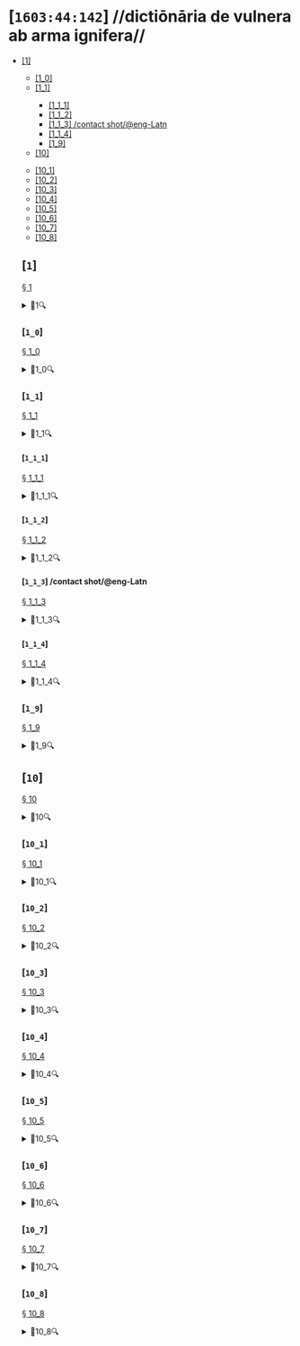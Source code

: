 # [`1603:44:142`] //dictiōnāria de vulnera ab arma ignifera//


<!--{'#item+conceptum+numerordinatio': '1603:1:1:44:142', '#item+conceptum+codicem': '44_142', '#status+conceptum': '70', '#status+conceptum+codicem': '70', '#item+rem+i_qcc+is_zxxx+ix_n1603': '1603:44:142', '#item+rem+i_qcc+is_zxxx+ix_regex': '', '#item+rem+i_qcc+is_zxxx+ix_wikiq': '', '#item+rem+i_mul+is_zyyy': '//dictiōnāria de vulnera ab arma ignifera//', '#item+rem+i_mul+is_zyyy+ix_trivium': '[142] 魏伯陽 ', '#item+rem+i_mul+is_zyyy+ix_trivium+ix_iri': '', '#item+rem+i_lat+is_latn': '', '#item+rem+i_arb+is_arab': '', '#item+rem+i_rus+is_cyrl': '', '#item+rem+i_ben+is_beng': ''}-->
<ul>
<!-- 1 1--->
  <li><a href='#1'>[1] </a></li>
<!-- 1 2--->
  <ul>
    <li><a href='#1_0'>[1_0] </a></li>
<!-- 2 2--->
    <li><a href='#1_1'>[1_1] </a></li>
<!-- 2 3--->
  <ul>
      <li><a href='#1_1_1'>[1_1_1] </a></li>
<!-- 3 3--->
      <li><a href='#1_1_2'>[1_1_2] </a></li>
<!-- 3 3--->
      <li><a href='#1_1_3'>[1_1_3] /contact shot/@eng-Latn</a></li>
<!-- 3 3--->
      <li><a href='#1_1_4'>[1_1_4] </a></li>
<!-- 3 2--->
    <li><a href='#1_9'>[1_9] </a></li>
  </ul>
<!-- 2 1--->
  <li><a href='#10'>[10] </a></li>
  </ul>
<!-- 1 2--->
  <ul>
    <li><a href='#10_1'>[10_1] </a></li>
<!-- 2 2--->
    <li><a href='#10_2'>[10_2] </a></li>
<!-- 2 2--->
    <li><a href='#10_3'>[10_3] </a></li>
<!-- 2 2--->
    <li><a href='#10_4'>[10_4] </a></li>
<!-- 2 2--->
    <li><a href='#10_5'>[10_5] </a></li>
<!-- 2 2--->
    <li><a href='#10_6'>[10_6] </a></li>
<!-- 2 2--->
    <li><a href='#10_7'>[10_7] </a></li>
<!-- 2 2--->
    <li><a href='#10_8'>[10_8] </a></li>
</ul>

## [`1`] 

<a id='1' href='#1'>§ 1</a>


<details><summary>🔎1🔍</summary>
  <dl>
    <dt>#item+conceptum+numerordinatio</dt>
    <dd>1603:44:142:1</dd>
    <dt>#item+conceptum+codicem</dt>
    <dd>1</dd>
  </dl>
</details>



### [`1_0`] 

<a id='1_0' href='#1_0'>§ 1_0</a>


<details><summary>🔎1_0🔍</summary>
  <dl>
    <dt>#item+conceptum+numerordinatio</dt>
    <dd>1603:44:142:1:0</dd>
    <dt>#item+conceptum+codicem</dt>
    <dd>1_0</dd>
  </dl>
</details>



### [`1_1`] 

<a id='1_1' href='#1_1'>§ 1_1</a>


<details><summary>🔎1_1🔍</summary>
  <dl>
    <dt>#item+conceptum+numerordinatio</dt>
    <dd>1603:44:142:1:1</dd>
    <dt>#item+conceptum+codicem</dt>
    <dd>1_1</dd>
    <dt>#item+rem+i_qcc+is_zxxx+ix_hxlvoc</dt>
    <dd>v_lat_vulnus_sclopetarium</dd>
    <dt>#item+rem+i_qcc+is_zxxx+ix_hxl</dt>
    <dd>#indicator+v_lat_vulnus_sclopetarium</dd>
  </dl>
</details>



#### [`1_1_1`] 

<a id='1_1_1' href='#1_1_1'>§ 1_1_1</a>


<details><summary>🔎1_1_1🔍</summary>
  <dl>
    <dt>#item+conceptum+numerordinatio</dt>
    <dd>1603:44:142:1:1:1</dd>
    <dt>#item+conceptum+codicem</dt>
    <dd>1_1_1</dd>
    <dt>#item+rem+i_qcc+is_zxxx+ix_hxl</dt>
    <dd>#indicator+v_lat_vulnus_sclopetarium+intracavitatem</dd>
  </dl>
</details>



#### [`1_1_2`] 

<a id='1_1_2' href='#1_1_2'>§ 1_1_2</a>


<details><summary>🔎1_1_2🔍</summary>
  <dl>
    <dt>#item+conceptum+numerordinatio</dt>
    <dd>1603:44:142:1:1:2</dd>
    <dt>#item+conceptum+codicem</dt>
    <dd>1_1_2</dd>
    <dt>#item+rem+i_qcc+is_zxxx+ix_hxl</dt>
    <dd>#indicator+v_lat_vulnus_sclopetarium+contrapellem</dd>
  </dl>
</details>



#### [`1_1_3`] /contact shot/@eng-Latn

<a id='1_1_3' href='#1_1_3'>§ 1_1_3</a>


<details><summary>🔎1_1_3🔍</summary>
  <dl>
    <dt>#item+conceptum+numerordinatio</dt>
    <dd>1603:44:142:1:1:3</dd>
    <dt>#item+conceptum+codicem</dt>
    <dd>1_1_3</dd>
    <dt>#item+rem+i_eng+is_latn</dt>
    <dd>contact shot</dd>
    <dt>#item+rem+i_qcc+is_zxxx+ix_wikiq</dt>
    <dd>Q5164849</dd>
    <dt>#item+rem+i_qcc+is_zxxx+ix_hxl</dt>
    <dd>#indicator+v_lat_vulnus_sclopetarium+adpellem</dd>
  </dl>
</details>



#### [`1_1_4`] 

<a id='1_1_4' href='#1_1_4'>§ 1_1_4</a>


<details><summary>🔎1_1_4🔍</summary>
  <dl>
    <dt>#item+conceptum+numerordinatio</dt>
    <dd>1603:44:142:1:1:4</dd>
    <dt>#item+conceptum+codicem</dt>
    <dd>1_1_4</dd>
  </dl>
</details>



### [`1_9`] 

<a id='1_9' href='#1_9'>§ 1_9</a>


<details><summary>🔎1_9🔍</summary>
  <dl>
    <dt>#item+conceptum+numerordinatio</dt>
    <dd>1603:44:142:1:9</dd>
    <dt>#item+conceptum+codicem</dt>
    <dd>1_9</dd>
  </dl>
</details>



## [`10`] 

<a id='10' href='#10'>§ 10</a>


<details><summary>🔎10🔍</summary>
  <dl>
    <dt>#item+conceptum+numerordinatio</dt>
    <dd>1603:44:142:10</dd>
    <dt>#item+conceptum+codicem</dt>
    <dd>10</dd>
  </dl>
</details>



### [`10_1`] 

<a id='10_1' href='#10_1'>§ 10_1</a>


<details><summary>🔎10_1🔍</summary>
  <dl>
    <dt>#item+conceptum+numerordinatio</dt>
    <dd>1603:44:142:10:1</dd>
    <dt>#item+conceptum+codicem</dt>
    <dd>10_1</dd>
    <dt>#item+rem+i_qcc+is_zxxx+ix_hxl</dt>
    <dd>#indicator+v_lat_vulnus_sclopetarium+signi_werkgaertner</dd>
  </dl>
</details>



### [`10_2`] 

<a id='10_2' href='#10_2'>§ 10_2</a>


<details><summary>🔎10_2🔍</summary>
  <dl>
    <dt>#item+conceptum+numerordinatio</dt>
    <dd>1603:44:142:10:2</dd>
    <dt>#item+conceptum+codicem</dt>
    <dd>10_2</dd>
    <dt>#item+rem+i_qcc+is_zxxx+ix_hxl</dt>
    <dd>#indicator+v_lat_vulnus_sclopetarium+signi_benassi</dd>
  </dl>
</details>



### [`10_3`] 

<a id='10_3' href='#10_3'>§ 10_3</a>


<details><summary>🔎10_3🔍</summary>
  <dl>
    <dt>#item+conceptum+numerordinatio</dt>
    <dd>1603:44:142:10:3</dd>
    <dt>#item+conceptum+codicem</dt>
    <dd>10_3</dd>
    <dt>#item+rem+i_qcc+is_zxxx+ix_hxl</dt>
    <dd>#indicator+v_lat_vulnus_sclopetarium+signi_hoffmann</dd>
  </dl>
</details>



### [`10_4`] 

<a id='10_4' href='#10_4'>§ 10_4</a>


<details><summary>🔎10_4🔍</summary>
  <dl>
    <dt>#item+conceptum+numerordinatio</dt>
    <dd>1603:44:142:10:4</dd>
    <dt>#item+conceptum+codicem</dt>
    <dd>10_4</dd>
    <dt>#item+rem+i_qcc+is_zxxx+ix_hxl</dt>
    <dd>#indicator+v_lat_vulnus_sclopetarium+signi_bonnet</dd>
  </dl>
</details>



### [`10_5`] 

<a id='10_5' href='#10_5'>§ 10_5</a>


<details><summary>🔎10_5🔍</summary>
  <dl>
    <dt>#item+conceptum+numerordinatio</dt>
    <dd>1603:44:142:10:5</dd>
    <dt>#item+conceptum+codicem</dt>
    <dd>10_5</dd>
  </dl>
</details>



### [`10_6`] 

<a id='10_6' href='#10_6'>§ 10_6</a>


<details><summary>🔎10_6🔍</summary>
  <dl>
    <dt>#item+conceptum+numerordinatio</dt>
    <dd>1603:44:142:10:6</dd>
    <dt>#item+conceptum+codicem</dt>
    <dd>10_6</dd>
  </dl>
</details>



### [`10_7`] 

<a id='10_7' href='#10_7'>§ 10_7</a>


<details><summary>🔎10_7🔍</summary>
  <dl>
    <dt>#item+conceptum+numerordinatio</dt>
    <dd>1603:44:142:10:7</dd>
    <dt>#item+conceptum+codicem</dt>
    <dd>10_7</dd>
  </dl>
</details>



### [`10_8`] 

<a id='10_8' href='#10_8'>§ 10_8</a>


<details><summary>🔎10_8🔍</summary>
  <dl>
    <dt>#item+conceptum+numerordinatio</dt>
    <dd>1603:44:142:10:8</dd>
    <dt>#item+conceptum+codicem</dt>
    <dd>10_8</dd>
  </dl>
</details>



